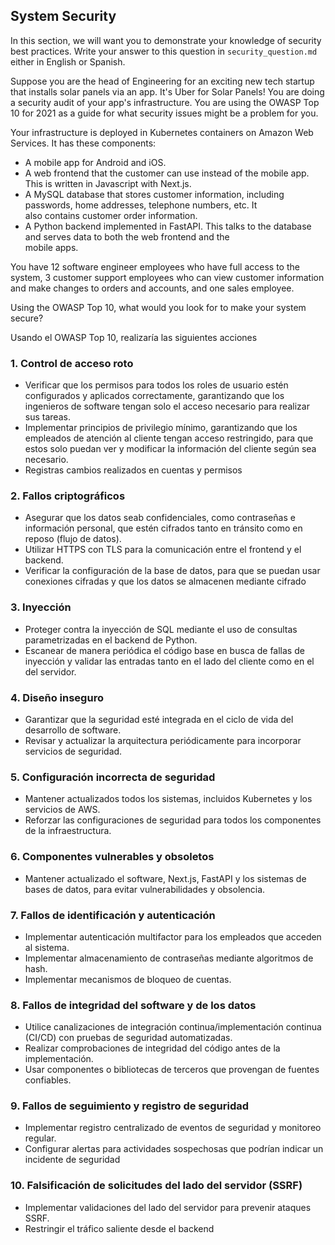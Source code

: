 ## System Security

In this section, we will want you to demonstrate your knowledge of security best practices. Write your answer to this
question in `security_question.md` either in English or Spanish.

Suppose you are the head of Engineering for an exciting new tech startup that installs solar panels via an app. 
It's Uber for Solar Panels! You are doing a security audit of your app's infrastructure. You are using the OWASP Top 10
for 2021 as a guide for what security issues might be a problem for you. 

Your infrastructure is deployed in Kubernetes containers on Amazon Web Services. It has these components:
- A mobile app for Android and iOS.
- A web frontend that the customer can use instead of the mobile app. This is written in Javascript with Next.js.
- A MySQL database that stores customer information, including passwords, home addresses, telephone numbers, etc. It \
  also contains customer order information.
- A Python backend implemented in FastAPI. This talks to the database and serves data to both the web frontend and the \
  mobile apps. 

You have 12 software engineer employees who have full access to the system, 3 customer support employees who can view
customer information and make changes to orders and accounts, and one sales employee. 

Using the OWASP Top 10, what would you look for to make your system secure?

Usando el OWASP Top 10, realizaría las siguientes acciones

### 1. Control de acceso roto
- Verificar que los permisos para todos los roles de usuario estén configurados y aplicados correctamente, garantizando que los ingenieros de software tengan solo el acceso necesario para realizar sus tareas.
- Implementar principios de privilegio mínimo, garantizando que los empleados de atención al cliente tengan acceso restringido, para que estos solo puedan ver y modificar la información del cliente según sea necesario.
- Registras cambios realizados en cuentas y permisos

### 2. Fallos criptográficos
- Asegurar que los datos seab confidenciales, como contraseñas e información personal, que estén cifrados tanto en tránsito como en reposo (flujo de datos).
- Utilizar HTTPS con TLS para la comunicación entre el frontend y el backend.
- Verificar la configuración de la base de datos, para que se puedan usar conexiones cifradas y que los datos se almacenen mediante cifrado

### 3. Inyección
- Proteger contra la inyección de SQL mediante el uso de consultas parametrizadas en el backend de Python.
- Escanear de manera periódica el código base en busca de fallas de inyección y validar las entradas tanto en el lado del cliente como en el del servidor.

### 4. Diseño inseguro
- Garantizar que la seguridad esté integrada en el ciclo de vida del desarrollo de software.
- Revisar y actualizar la arquitectura periódicamente para incorporar servicios de seguridad.

### 5. Configuración incorrecta de seguridad
- Mantener actualizados todos los sistemas, incluidos Kubernetes y los servicios de AWS.
- Reforzar las configuraciones de seguridad para todos los componentes de la infraestructura.

### 6. Componentes vulnerables y obsoletos
- Mantener actualizado el software, Next.js, FastAPI y los sistemas de bases de datos, para evitar vulnerabilidades y obsolencia.

### 7. Fallos de identificación y autenticación
- Implementar autenticación multifactor para los empleados que acceden al sistema.
- Implementar almacenamiento de contraseñas mediante algoritmos de hash.
- Implementar mecanismos de bloqueo de cuentas.

### 8. Fallos de integridad del software y de los datos
- Utilice canalizaciones de integración continua/implementación continua (CI/CD) con pruebas de seguridad automatizadas.
- Realizar comprobaciones de integridad del código antes de la implementación.
- Usar componentes o bibliotecas de terceros que provengan de fuentes confiables.

### 9. Fallos de seguimiento y registro de seguridad
- Implementar registro centralizado de eventos de seguridad y monitoreo regular.
- Configurar alertas para actividades sospechosas que podrían indicar un incidente de seguridad

### 10. Falsificación de solicitudes del lado del servidor (SSRF)
- Implementar validaciones del lado del servidor para prevenir ataques SSRF.
- Restringir el tráfico saliente desde el backend

